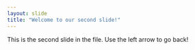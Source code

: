 ```yaml
---
layout: slide
title: "Welcome to our second slide!"
---
```

This is the second slide in the file.
Use the left arrow to go back!
